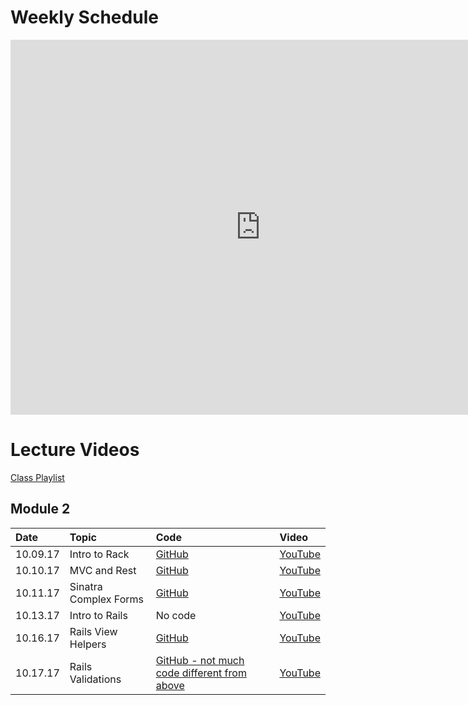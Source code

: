# Weekly Schedule

<iframe src="https://calendar.google.com/calendar/embed?mode=WEEK&amp;height=600&amp;wkst=1&amp;bgcolor=%23FFFFFF&amp;src=flatironschool.com_9b2fqmamsa1v17mep95avbeflg%40group.calendar.google.com&amp;color=%23875509&amp;ctz=America%2FNew_York" style="border-width:0" width="800" height="600" frameborder="0" scrolling="no"></iframe>

# Lecture Videos

[Class Playlist](https://www.youtube.com/playlist?list=PLc6AmvC5ZybwG_eHJgjgNRWn9Tz-CZVVX)

## Module 2
|Date|Topic|Code|Video|
|:---|:---|:---|:---|
|10.09.17|Intro to Rack|[GitHub](https://github.com/learn-co-curriculum/intro-to-rack-web-091817)|[YouTube](http://youtu.be/OcB7PuTGVI8)|
|10.10.17|MVC and Rest|[GitHub](https://github.com/learn-co-students/web-091817/tree/master/06-sinatra-rest)|[YouTube](https://youtu.be/PGaOyuTzPVI)|
|10.11.17|Sinatra Complex Forms|[GitHub](https://github.com/learn-co-students/web-091817/tree/master/07-sinatra-complex-forms)|[YouTube](https://youtu.be/M5GGJxqHpR8)|
|10.13.17|Intro to Rails|No code|[YouTube](https://youtu.be/Th-KzxbExj8)|
|10.16.17|Rails View Helpers|[GitHub](https://github.com/learn-co-students/web-091817/tree/master/09-rails-view-helpers/pantry)|[YouTube](https://youtu.be/nuPmpqzzO5U)|
|10.17.17|Rails Validations|[GitHub - not much code different from above](https://github.com/learn-co-students/web-091817/tree/master/10-rails-validations/pantry)|[YouTube](https://youtu.be/nfj0KEWlrcU)|
